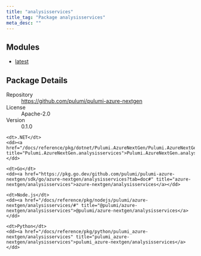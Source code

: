 ```yaml
---
title: "analysisservices"
title_tag: "Package analysisservices"
meta_desc: ""
---
```


<!-- WARNING: this file was generated by Pulumi Docs Generator. -->
<!-- Do not edit by hand unless you're certain you know what you are doing! -->



<h2 id="modules">Modules</h2>
<ul class="api">
    <li><a href="latest/" title="latest"><span class="symbol module"></span>latest</a></li>
</ul>

<h2 id="package-details">Package Details</h2>
<dl class="package-details">
	<dt>Repository</dt>
	<dd><a href="https://github.com/pulumi/pulumi-azure-nextgen">https://github.com/pulumi/pulumi-azure-nextgen</a></dd>
	<dt>License</dt>
	<dd>Apache-2.0</dd>
	<dt>Version</dt>
	<dd>0.1.0</dd>
</dl>



<dl class="tabular">

    <dt>.NET</dt>
    <dd><a href="/docs/reference/pkg/dotnet/Pulumi.AzureNextGen/Pulumi.AzureNextGen.analysisservices.html" title="Pulumi.AzureNextGen.analysisservices">Pulumi.AzureNextGen.analysisservices</a></dd>

    <dt>Go</dt>
    <dd><a href="https://pkg.go.dev/github.com/pulumi/pulumi-azure-nextgen/sdk/go/azure-nextgen/analysisservices?tab=doc#" title="azure-nextgen/analysisservices">azure-nextgen/analysisservices</a></dd>

    <dt>Node.js</dt>
    <dd><a href="/docs/reference/pkg/nodejs/pulumi/azure-nextgen/analysisservices/#" title="@pulumi/azure-nextgen/analysisservices">@pulumi/azure-nextgen/analysisservices</a></dd>

    <dt>Python</dt>
    <dd><a href="/docs/reference/pkg/python/pulumi_azure-nextgen/analysisservices" title="pulumi_azure-nextgen/analysisservices">pulumi_azure-nextgen/analysisservices</a></dd>

</dl>

